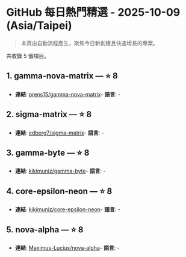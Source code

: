 # GitHub 每日熱門精選 - 2025-10-09 (Asia/Taipei)

> 本頁由自動流程產生，聚焦今日新創建且快速增長的專案。

共收錄 5 個項目。

## 1. gamma-nova-matrix — ⭐ 8

- **連結**: [prens15/gamma-nova-matrix](https://github.com/prens15/gamma-nova-matrix)- **語言**: -


## 2. sigma-matrix — ⭐ 8

- **連結**: [edberg7/sigma-matrix](https://github.com/edberg7/sigma-matrix)- **語言**: -


## 3. gamma-byte — ⭐ 8

- **連結**: [kikimuniz/gamma-byte](https://github.com/kikimuniz/gamma-byte)- **語言**: -


## 4. core-epsilon-neon — ⭐ 8

- **連結**: [kikimuniz/core-epsilon-neon](https://github.com/kikimuniz/core-epsilon-neon)- **語言**: -


## 5. nova-alpha — ⭐ 8

- **連結**: [Maximus-Lucius/nova-alpha](https://github.com/Maximus-Lucius/nova-alpha)- **語言**: -




